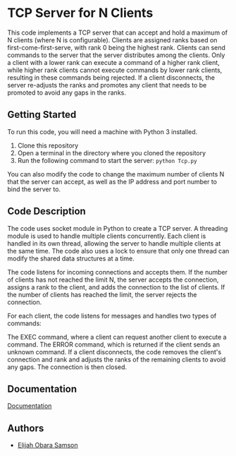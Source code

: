 
#  TCP Server for N Clients

This code implements a TCP server that can accept and hold a maximum of N clients (where N is configurable). Clients are assigned ranks based on first-come-first-serve, with rank 0 being the highest rank. Clients can send commands to the server that the server distributes among the clients. Only a client with a lower rank can execute a command of a higher rank client, while higher rank clients cannot execute commands by lower rank clients, resulting in these commands being rejected. If a client disconnects, the server re-adjusts the ranks and promotes any client that needs to be promoted to avoid any gaps in the ranks.

## Getting Started
To run this code, you will need a machine with Python 3 installed.

1. Clone this repository
2. Open a terminal in the directory where you cloned the repository
3. Run the following command to start the server:
`python Tcp.py
`

 You can also modify the code to change the maximum number of clients N that the server can accept, as well as the IP address and port number to bind the server to.

## Code Description
The code uses socket module in Python to create a TCP server. A threading module is used to handle multiple clients concurrently. Each client is handled in its own thread, allowing the server to handle multiple clients at the same time. The code also uses a lock to ensure that only one thread can modify the shared data structures at a time.

The code listens for incoming connections and accepts them. If the number of clients has not reached the limit N, the server accepts the connection, assigns a rank to the client, and adds the connection to the list of clients. If the number of clients has reached the limit, the server rejects the connection.

For each client, the code listens for messages and handles two types of commands:

The EXEC command, where a client can request another client to execute a command.
The ERROR command, which is returned if the client sends an unknown command.
If a client disconnects, the code removes the client's connection and rank and adjusts the ranks of the remaining clients to avoid any gaps. The connection is then closed.


## Documentation

[Documentation](https://www.educative.io/answers/how-to-implement-tcp-sockets-in-c)


## Authors

- [Elijah Obara Samson](https://www.github.com/obaraelijah)


